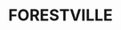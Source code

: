 ---
lastmod: '2025-04-06T06:05:20+00:00'
latitude: -33.766093
layout: suburb
longitude: 151.210531
postcode: '2087'
state: NSW
title: FORESTVILLE
url: /nsw/forestville/
---